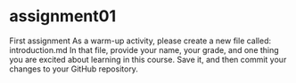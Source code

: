 # assignment01
First assignment
As a warm-up activity, please create a new file called: introduction.md
In that file, provide your name, your grade, and one thing you are excited about learning in this course.
Save it, and then commit your changes to your GitHub repository.
